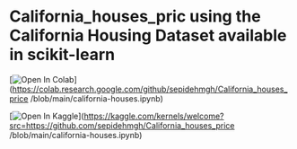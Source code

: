 ﻿# California_houses_pric using the California Housing Dataset available in scikit-learn
 [![Open In Colab](https://colab.research.google.com/assets/colab-badge.svg)](https://colab.research.google.com/github/sepidehmgh/California_houses_price
/blob/main/california-houses.ipynb)

[![Open In Kaggle](https://kaggle.com/static/images/open-in-kaggle.svg)](https://kaggle.com/kernels/welcome?src=https://github.com/sepidehmgh/California_houses_price
/blob/main/california-houses.ipynb)


